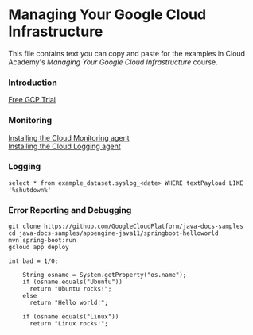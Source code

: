 # Managing Your Google Cloud Infrastructure
This file contains text you can copy and paste for the examples in Cloud Academy's _Managing Your Google Cloud Infrastructure_ course.  

### Introduction
[Free GCP Trial](https://cloud.google.com/free) 

### Monitoring
[Installing the Cloud Monitoring agent](https://cloud.google.com/monitoring/agent/install-agent)  
[Installing the Cloud Logging agent](https://cloud.google.com/logging/docs/agent/installation)

### Logging
```
select * from example_dataset.syslog_<date> WHERE textPayload LIKE '%shutdown%'
```

### Error Reporting and Debugging
```
git clone https://github.com/GoogleCloudPlatform/java-docs-samples
cd java-docs-samples/appengine-java11/springboot-helloworld
mvn spring-boot:run
gcloud app deploy
```
```
int bad = 1/0;
```
```
    String osname = System.getProperty("os.name");
    if (osname.equals("Ubuntu"))
      return "Ubuntu rocks!";
    else
      return "Hello world!";
```
```
    if (osname.equals("Linux"))
      return "Linux rocks!";
````
